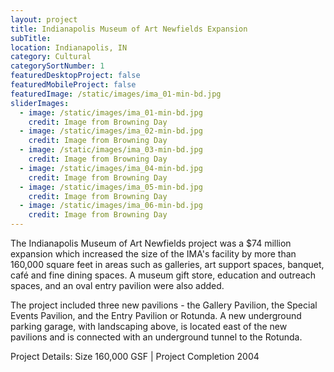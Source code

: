 ```yaml
---
layout: project
title: Indianapolis Museum of Art Newfields Expansion
subTitle:
location: Indianapolis, IN
category: Cultural
categorySortNumber: 1
featuredDesktopProject: false
featuredMobileProject: false
featuredImage: /static/images/ima_01-min-bd.jpg
sliderImages:
  - image: /static/images/ima_01-min-bd.jpg
    credit: Image from Browning Day
  - image: /static/images/ima_02-min-bd.jpg
    credit: Image from Browning Day
  - image: /static/images/ima_03-min-bd.jpg
    credit: Image from Browning Day
  - image: /static/images/ima_04-min-bd.jpg
    credit: Image from Browning Day
  - image: /static/images/ima_05-min-bd.jpg
    credit: Image from Browning Day
  - image: /static/images/ima_06-min-bd.jpg
    credit: Image from Browning Day
---
```

The Indianapolis Museum of Art Newfields project was a $74 million expansion which increased the size of the IMA\'s facility by more than 160,000 square feet in areas such as galleries, art support spaces, banquet, caf&#233; and fine dining spaces.  A museum gift store, education and outreach spaces, and an oval entry pavilion were also added.

The project included three new pavilions - the Gallery Pavilion, the Special Events Pavilion, and the Entry Pavilion or Rotunda.  A new underground parking garage, with landscaping above, is located east of the new pavilions and is connected with an underground tunnel to the Rotunda.

Project Details:  Size 160,000 GSF | Project Completion 2004

























